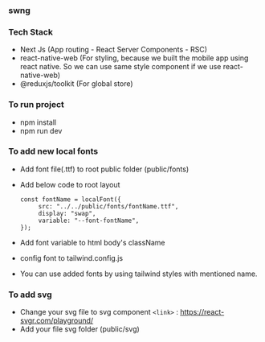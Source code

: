 ### swng

### Tech Stack

- Next Js (App routing - React Server Components - RSC)
- react-native-web (For styling, because we built the mobile app using react native. So we can use same style component if we use react-native-web)
- @reduxjs/toolkit (For global store)

### To run project

- npm install
- npm run dev

### To add new local fonts

- Add font file(.ttf) to root public folder (public/fonts)
- Add below code to root layout

      const fontName = localFont({
           src: "../../public/fonts/fontName.ttf",
           display: "swap",
           variable: "--font-fontName",
      });

- Add font variable to html body's className
- config font to tailwind.config.js
- You can use added fonts by using tailwind styles with mentioned name.

### To add svg

- Change your svg file to svg component `<link>` : <https://react-svgr.com/playground/>
- Add your file svg folder (public/svg)
